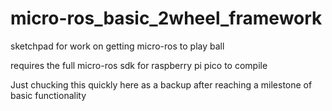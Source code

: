 # micro-ros_basic_2wheel_framework
sketchpad for work on getting micro-ros to play ball


requires the full micro-ros sdk for raspberry pi pico to compile

Just chucking this quickly here as a backup after reaching a milestone of basic functionality
